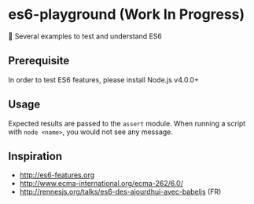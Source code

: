 # es6-playground (Work In Progress)
:notebook: Several examples to test and understand ES6

## Prerequisite

In order to test ES6 features, please install Node.js v4.0.0+

## Usage

Expected results are passed to the `assert` module.
When running a script with `node <name>`, you would not see any message.

## Inspiration

- http://es6-features.org
- http://www.ecma-international.org/ecma-262/6.0/
- http://rennesjs.org/talks/es6-des-ajourdhui-avec-babeljs (FR)
